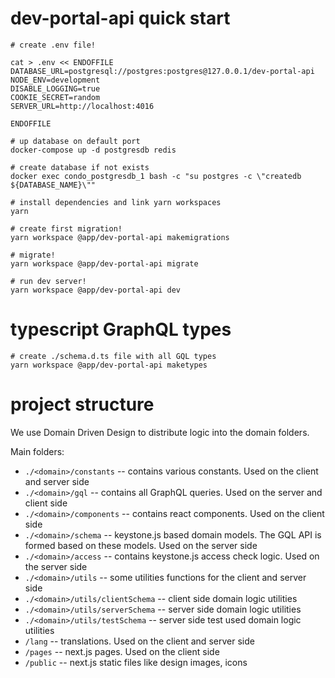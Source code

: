# dev-portal-api quick start

```
# create .env file!

cat > .env << ENDOFFILE
DATABASE_URL=postgresql://postgres:postgres@127.0.0.1/dev-portal-api
NODE_ENV=development
DISABLE_LOGGING=true
COOKIE_SECRET=random
SERVER_URL=http://localhost:4016

ENDOFFILE

# up database on default port
docker-compose up -d postgresdb redis

# create database if not exists
docker exec condo_postgresdb_1 bash -c "su postgres -c \"createdb ${DATABASE_NAME}\""

# install dependencies and link yarn workspaces
yarn

# create first migration!
yarn workspace @app/dev-portal-api makemigrations

# migrate!
yarn workspace @app/dev-portal-api migrate

# run dev server!
yarn workspace @app/dev-portal-api dev
```

# typescript GraphQL types

```
# create ./schema.d.ts file with all GQL types
yarn workspace @app/dev-portal-api maketypes
```

# project structure

We use Domain Driven Design to distribute logic into the domain folders.

Main folders:
 - `./<domain>/constants` -- contains various constants. Used on the client and server side
 - `./<domain>/gql` -- contains all GraphQL queries. Used on the server and client side
 - `./<domain>/components` -- contains react components. Used on the client side
 - `./<domain>/schema` -- keystone.js based domain models. The GQL API is formed based on these models. Used on the server side
 - `./<domain>/access` -- contains keystone.js access check logic. Used on the server side
 - `./<domain>/utils` -- some utilities functions for the client and server side
 - `./<domain>/utils/clientSchema` -- client side domain logic utilities
 - `./<domain>/utils/serverSchema` -- server side domain logic utilities
 - `./<domain>/utils/testSchema` -- server side test used domain logic utilities
 - `/lang` -- translations. Used on the client and server side
 - `/pages` -- next.js pages. Used on the client side
 - `/public` -- next.js static files like design images, icons
